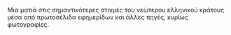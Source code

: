 Μια ματιά στις σημαντικότερες στιγμές του νεώτερου ελληνικού κράτους μέσα από πρωτοσέλιδα εφημερίδων και άλλες πηγές, κυρίως φωτογραφίες.